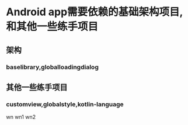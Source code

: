 # Android app需要依赖的基础架构项目,和其他一些练手项目

## 架构
### baselibrary,globalloadingdialog

## 其他一些练手项目
### customview,globalstyle,kotlin-language

wn
wn1
wn2